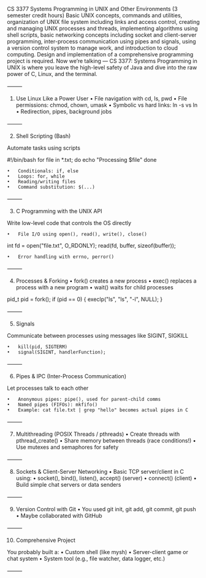 CS 3377 Systems Programming in UNIX and Other Environments (3 semester credit hours) Basic UNIX concepts, commands and utilities, organization of UNIX file system including links and access control, creating and managing UNIX processes and threads, implementing algorithms using shell scripts, basic networking concepts including socket and client-server programming, inter-process communication using pipes and signals, using a version control system to manage work, and introduction to cloud computing. Design and implementation of a comprehensive programming project is required.
Now we’re talking — CS 3377: Systems Programming in UNIX is where you leave the high-level safety of Java and dive into the raw power of C, Linux, and the terminal.

⸻

1. Use Linux Like a Power User
   • File navigation with cd, ls, pwd
   • File permissions: chmod, chown, umask
   • Symbolic vs hard links: ln -s vs ln
   • Redirection, pipes, background jobs

⸻

2. Shell Scripting (Bash)

Automate tasks using scripts

#!/bin/bash
for file in \*.txt; do
echo "Processing $file"
done

    •	Conditionals: if, else
    •	Loops: for, while
    •	Reading/writing files
    •	Command substitution: $(...)

⸻

3. C Programming with the UNIX API

Write low-level code that controls the OS directly

    •	File I/O using open(), read(), write(), close()

int fd = open("file.txt", O_RDONLY);
read(fd, buffer, sizeof(buffer));

    •	Error handling with errno, perror()

⸻

4. Processes & Forking
   • fork() creates a new process
   • exec() replaces a process with a new program
   • wait() waits for child processes

pid_t pid = fork();
if (pid == 0) {
execlp("ls", "ls", "-l", NULL);
}

⸻

5. Signals

Communicate between processes using messages like SIGINT, SIGKILL

    •	kill(pid, SIGTERM)
    •	signal(SIGINT, handlerFunction);

⸻

6. Pipes & IPC (Inter-Process Communication)

Let processes talk to each other

    •	Anonymous pipes: pipe(), used for parent-child comms
    •	Named pipes (FIFOs): mkfifo()
    •	Example: cat file.txt | grep "hello" becomes actual pipes in C

⸻

7. Multithreading (POSIX Threads / pthreads)
   • Create threads with pthread_create()
   • Share memory between threads (race conditions!)
   • Use mutexes and semaphores for safety

⸻

8. Sockets & Client-Server Networking
   • Basic TCP server/client in C using:
   • socket(), bind(), listen(), accept() (server)
   • connect() (client)
   • Build simple chat servers or data senders

⸻

9. Version Control with Git
   • You used git init, git add, git commit, git push
   • Maybe collaborated with GitHub

⸻

10. Comprehensive Project

You probably built a:
• Custom shell (like mysh)
• Server-client game or chat system
• System tool (e.g., file watcher, data logger, etc.)

⸻
